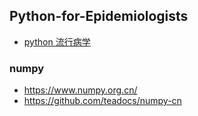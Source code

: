Python-for-Epidemiologists
---

- [python 流行病学](https://github.com/pzivich/Python-for-Epidemiologists)

### numpy

- https://www.numpy.org.cn/
- https://github.com/teadocs/numpy-cn
